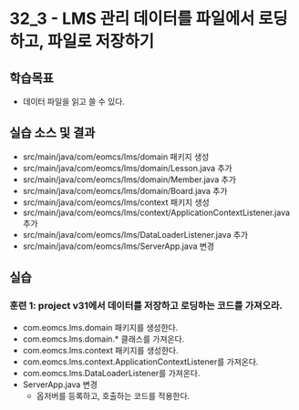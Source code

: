 # 32_3 - LMS 관리 데이터를 파일에서 로딩하고, 파일로 저장하기 

## 학습목표

- 데이터 파일을 읽고 쓸 수 있다.

## 실습 소스 및 결과

- src/main/java/com/eomcs/lms/domain 패키지 생성
- src/main/java/com/eomcs/lms/domain/Lesson.java 추가
- src/main/java/com/eomcs/lms/domain/Member.java 추가
- src/main/java/com/eomcs/lms/domain/Board.java 추가
- src/main/java/com/eomcs/lms/context 패키지 생성
- src/main/java/com/eomcs/lms/context/ApplicationContextListener.java 추가
- src/main/java/com/eomcs/lms/DataLoaderListener.java 추가
- src/main/java/com/eomcs/lms/ServerApp.java 변경

## 실습  

### 훈련 1: project v31에서 데이터를 저장하고 로딩하는 코드를 가져오라.

- com.eomcs.lms.domain 패키지를 생성한다.
- com.eomcs.lms.domain.* 클래스를 가져온다.
- com.eomcs.lms.context 패키지를 생성한다.
- com.eomcs.lms.context.ApplicationContextListener를 가져온다.
- com.eomcs.lms.DataLoaderListener를 가져온다.
- ServerApp.java 변경
  - 옵저버를 등록하고, 호출하는 코드를 적용한다.